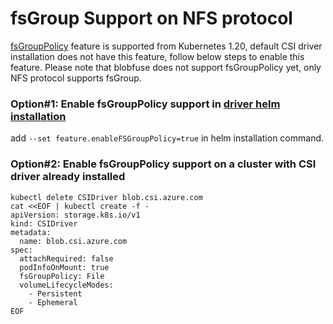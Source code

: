 # fsGroup Support on NFS protocol

[fsGroupPolicy](https://kubernetes-csi.github.io/docs/support-fsgroup.html) feature is supported from Kubernetes 1.20, default CSI driver installation does not have this feature, follow below steps to enable this feature. Please note that blobfuse does not support fsGroupPolicy yet, only NFS protocol supports fsGroup.

### Option#1: Enable fsGroupPolicy support in [driver helm installation](../../../charts)

add `--set feature.enableFSGroupPolicy=true` in helm installation command.

### Option#2: Enable fsGroupPolicy support on a cluster with CSI driver already installed

```console
kubectl delete CSIDriver blob.csi.azure.com
cat <<EOF | kubectl create -f -
apiVersion: storage.k8s.io/v1
kind: CSIDriver
metadata:
  name: blob.csi.azure.com
spec:
  attachRequired: false
  podInfoOnMount: true
  fsGroupPolicy: File
  volumeLifecycleModes:
    - Persistent
    - Ephemeral
EOF
```
